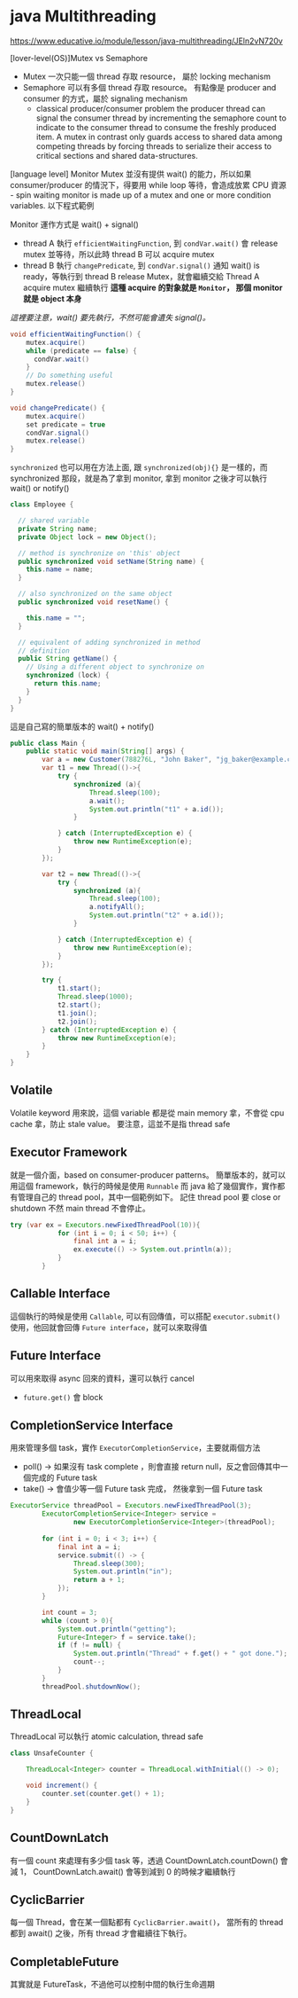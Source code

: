 # java Multithreading
https://www.educative.io/module/lesson/java-multithreading/JEln2vN720v


[lover-level(OS)]Mutex vs Semaphore
- Mutex 一次只能一個 thread 存取 resource， 屬於 locking mechanism
- Semaphore 可以有多個 thread 存取 resource。 有點像是 producer and consumer 的方式，屬於 signaling mechanism
  - classical producer/consumer problem the producer thread can signal the consumer thread by incrementing the semaphore count to indicate to the consumer thread to consume the freshly produced item. A mutex in contrast only guards access to shared data among competing threads by forcing threads to serialize their access to critical sections and shared data-structures.

[language level] Monitor
Mutex 並沒有提供 wait() 的能力，所以如果 consumer/producer 的情況下，得要用 while loop 等待，會造成放累 CPU 資源 - spin waiting
monitor is made up of a mutex and one or more condition variables.
以下程式範例

Monitor 運作方式是 wait() + signal()
- thread A 執行 `efficientWaitingFunction`, 到 `condVar.wait()` 會 release mutex 並等待，所以此時 thread B 可以 acquire mutex
- thread B 執行 `changePredicate`, 到 `condVar.signal()` 通知 wait() is ready，等執行到 thread B release Mutex，就會繼續交給 Thread A acquire mutex 繼續執行
**這種 acquire 的對象就是 `Monitor`， 那個 monitor 就是 object 本身**

*這裡要注意，wait() 要先執行，不然可能會遺失 signal()。*

``` java
void efficientWaitingFunction() {
    mutex.acquire()
    while (predicate == false) {
      condVar.wait()
    }
    // Do something useful
    mutex.release()     
}

void changePredicate() {
    mutex.acquire()
    set predicate = true
    condVar.signal()
    mutex.release()
}

```

`synchronized` 也可以用在方法上面, 跟 `synchronized(obj){}` 是一樣的，而 synchronized 那段，就是為了拿到 monitor, 拿到 monitor 之後才可以執行 wait() or notify()
```java
class Employee {

  // shared variable
  private String name;
  private Object lock = new Object();

  // method is synchronize on 'this' object
  public synchronized void setName(String name) {
    this.name = name;
  }

  // also synchronized on the same object
  public synchronized void resetName() {

    this.name = "";
  }

  // equivalent of adding synchronized in method
  // definition
  public String getName() {
    // Using a different object to synchronize on
    synchronized (lock) {
      return this.name;
    }
  }
}
```
這是自己寫的簡單版本的 wait() + notify()
```java
public class Main {
    public static void main(String[] args) {
        var a = new Customer(788276L, "John Baker", "jg_baker@example.com");
        var t1 = new Thread(()->{
            try {
                synchronized (a){
                    Thread.sleep(100);
                    a.wait();
                    System.out.println("t1" + a.id());
                }

            } catch (InterruptedException e) {
                throw new RuntimeException(e);
            }
        });

        var t2 = new Thread(()->{
            try {
                synchronized (a){
                    Thread.sleep(100);
                    a.notifyAll();
                    System.out.println("t2" + a.id());
                }

            } catch (InterruptedException e) {
                throw new RuntimeException(e);
            }
        });

        try {
            t1.start();
            Thread.sleep(1000);
            t2.start();
            t1.join();
            t2.join();
        } catch (InterruptedException e) {
            throw new RuntimeException(e);
        }
    }
}
```


## Volatile
Volatile keyword 用來說，這個 variable 都是從 main memory 拿，不會從 cpu cache 拿，防止 stale value。 要注意，這並不是指 thread safe

## Executor Framework
就是一個介面，based on consumer-producer patterns。 簡單版本的，就可以用這個 framework，執行的時候是使用 `Runnable`
而 java 給了幾個實作，實作都有管理自己的 thread pool，其中一個範例如下。
記住 thread pool 要 close or shutdown 不然 main thread 不會停止。
```java
try (var ex = Executors.newFixedThreadPool(10)){
            for (int i = 0; i < 50; i++) {
                final int a = i;
                ex.execute(() -> System.out.println(a));
            }
        }
```
## Callable Interface
這個執行的時候是使用 `Callable`, 可以有回傳值，可以搭配 `executor.submit()` 使用，他回就會回傳 `Future interface`，就可以來取得值

## Future Interface
可以用來取得 async 回來的資料，還可以執行 cancel
- `future.get()` 會 block

## CompletionService Interface
用來管理多個 task，實作 `ExecutorCompletionService`，主要就兩個方法
- poll() -> 如果沒有 task complete ，則會直接 return null，反之會回傳其中一個完成的 Future task
- take() -> 會值少等一個 Future task 完成， 然後拿到一個 Future task

```java
ExecutorService threadPool = Executors.newFixedThreadPool(3);
        ExecutorCompletionService<Integer> service =
                new ExecutorCompletionService<Integer>(threadPool);
        
        for (int i = 0; i < 3; i++) {
            final int a = i;
            service.submit(() -> {
                Thread.sleep(300);
                System.out.println("in");
                return a + 1;
            });
        }

        int count = 3;
        while (count > 0){
            System.out.println("getting");
            Future<Integer> f = service.take();
            if (f != null) {
                System.out.println("Thread" + f.get() + " got done.");
                count--;
            }
        }
        threadPool.shutdownNow();
```

## ThreadLocal
ThreadLocal 可以執行 atomic calculation, thread safe
```java
class UnsafeCounter {

    ThreadLocal<Integer> counter = ThreadLocal.withInitial(() -> 0);

    void increment() {
        counter.set(counter.get() + 1);
    }
}
```

## CountDownLatch
有一個 count 來處理有多少個 task 等，透過 CountDownLatch.countDown() 會減 1， CountDownLatch.await() 會等到減到 0 的時候才繼續執行

## CyclicBarrier
每一個 Thread，會在某一個點都有 `CyclicBarrier.await()`， 當所有的 thread 都到 await() 之後，所有 thread 才會繼續往下執行。

## CompletableFuture
其實就是 FutureTask，不過他可以控制中間的執行生命週期
